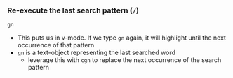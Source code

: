 
### Re-execute the last search pattern (`/`)
`gn`
- This puts us in v-mode. If we type `gn` again, it will highlight until the next occurrence of that pattern
- `gn` is a text-object representing the last searched word
	- leverage this with `cgn` to replace the next occurrence of the search pattern
